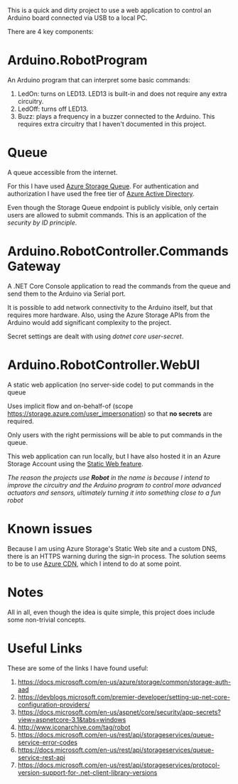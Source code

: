 This is a quick and dirty project to use a web application to control an Arduino board connected via USB to a local PC.

There are 4 key components:

# Arduino.RobotProgram
An Arduino program that can interpret some basic commands:
1. LedOn: turns on LED13. LED13 is built-in and does not require any extra circuitry.
1. LedOff: turns off LED13.
1. Buzz: plays a frequency in a buzzer connected to the Arduino. This requires extra circuitry that I haven't documented in this project.

# Queue
A queue accessible from the internet.

For this I have used [Azure Storage Queue](https://docs.microsoft.com/en-us/azure/storage/queues/storage-queues-introduction). For authentication and authorization I have used the free tier of [Azure Active Directory](https://azure.microsoft.com/en-gb/services/active-directory/).

Even though the Storage Queue endpoint is publicly visible, only certain users are allowed to submit commands. This is an application of the *security by ID principle*.

# Arduino.RobotController.CommandsGateway
A .NET Core Console application to read the commands from the queue and send them to the Arduino via Serial port.

It is possible to add network connectivity to the Arduino itself, but that requires more hardware. Also, using the Azure Storage APIs from the Arduino would add significant complexity to the project.

Secret settings are dealt with using *dotnet core user-secret*.

# Arduino.RobotController.WebUI
A static web application (no server-side code) to put commands in the queue

Uses implicit flow and on-behalf-of (scope https://storage.azure.com/user_impersonation) so that **no secrets** are required.

Only users with the right permissions will be able to put commands in the queue.

This web application can run locally, but I have also hosted it in an Azure Storage Account using the [Static Web feature](https://docs.microsoft.com/en-us/azure/storage/blobs/storage-blob-static-website).
  
*The reason the projects use **Robot** in the name is because I intend to improve the circuitry and the Arduino program to control more advanced actuators and sensors, ultimately turning it into something close to a fun robot*

# Known issues
Because I am using Azure Storage's Static Web site and a custom DNS, there is an HTTPS warning during the sign-in process. The solution seems to be to use [Azure CDN](https://azure.microsoft.com/en-gb/services/cdn/), which I intend to do at some point.

# Notes
All in all, even though the idea is quite simple, this project does include some non-trivial concepts.

# Useful Links
These are some of the links I have found useful:
1. https://docs.microsoft.com/en-us/azure/storage/common/storage-auth-aad
1. https://devblogs.microsoft.com/premier-developer/setting-up-net-core-configuration-providers/
1. https://docs.microsoft.com/en-us/aspnet/core/security/app-secrets?view=aspnetcore-3.1&tabs=windows
1. http://www.iconarchive.com/tag/robot
1. https://docs.microsoft.com/en-us/rest/api/storageservices/queue-service-error-codes
1. https://docs.microsoft.com/en-us/rest/api/storageservices/queue-service-rest-api
1. https://docs.microsoft.com/en-us/rest/api/storageservices/protocol-version-support-for-.net-client-library-versions
